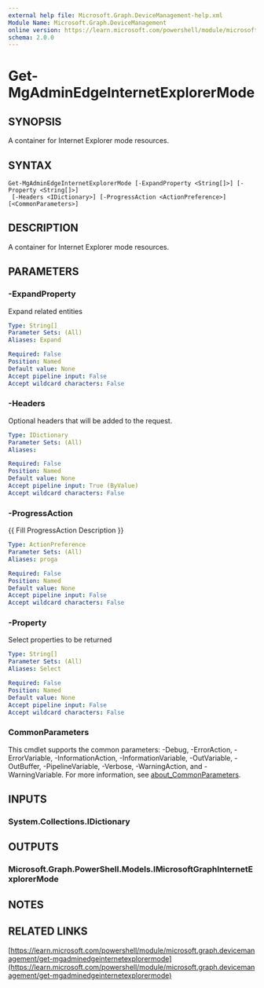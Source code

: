 ```yaml
---
external help file: Microsoft.Graph.DeviceManagement-help.xml
Module Name: Microsoft.Graph.DeviceManagement
online version: https://learn.microsoft.com/powershell/module/microsoft.graph.devicemanagement/get-mgadminedgeinternetexplorermode
schema: 2.0.0
---
```


# Get-MgAdminEdgeInternetExplorerMode

## SYNOPSIS
A container for Internet Explorer mode resources.

## SYNTAX

```
Get-MgAdminEdgeInternetExplorerMode [-ExpandProperty <String[]>] [-Property <String[]>]
 [-Headers <IDictionary>] [-ProgressAction <ActionPreference>] [<CommonParameters>]
```

## DESCRIPTION
A container for Internet Explorer mode resources.

## PARAMETERS

### -ExpandProperty
Expand related entities

```yaml
Type: String[]
Parameter Sets: (All)
Aliases: Expand

Required: False
Position: Named
Default value: None
Accept pipeline input: False
Accept wildcard characters: False
```

### -Headers
Optional headers that will be added to the request.

```yaml
Type: IDictionary
Parameter Sets: (All)
Aliases:

Required: False
Position: Named
Default value: None
Accept pipeline input: True (ByValue)
Accept wildcard characters: False
```

### -ProgressAction
{{ Fill ProgressAction Description }}

```yaml
Type: ActionPreference
Parameter Sets: (All)
Aliases: proga

Required: False
Position: Named
Default value: None
Accept pipeline input: False
Accept wildcard characters: False
```

### -Property
Select properties to be returned

```yaml
Type: String[]
Parameter Sets: (All)
Aliases: Select

Required: False
Position: Named
Default value: None
Accept pipeline input: False
Accept wildcard characters: False
```

### CommonParameters
This cmdlet supports the common parameters: -Debug, -ErrorAction, -ErrorVariable, -InformationAction, -InformationVariable, -OutVariable, -OutBuffer, -PipelineVariable, -Verbose, -WarningAction, and -WarningVariable. For more information, see [about_CommonParameters](http://go.microsoft.com/fwlink/?LinkID=113216).

## INPUTS

### System.Collections.IDictionary
## OUTPUTS

### Microsoft.Graph.PowerShell.Models.IMicrosoftGraphInternetExplorerMode
## NOTES

## RELATED LINKS

[https://learn.microsoft.com/powershell/module/microsoft.graph.devicemanagement/get-mgadminedgeinternetexplorermode](https://learn.microsoft.com/powershell/module/microsoft.graph.devicemanagement/get-mgadminedgeinternetexplorermode)






